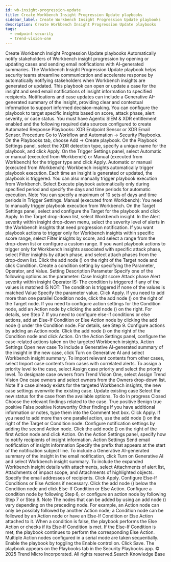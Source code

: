 ```yaml
---
id: wb-insight-progression-update
title: Create Workbench Insight Progression Update playbooks
sidebar_label: Create Workbench Insight Progression Update playbooks
description: Create Workbench Insight Progression Update playbooks
tags:
  - endpoint-security
  - trend-vision-one
---
```


 Create Workbench Insight Progression Update playbooks Automatically notify stakeholders of Workbench insight progression by opening or updating cases and sending email notifications with AI-generated summaries. The Workbench Insight Progression Update playbook helps security teams streamline communication and accelerate response by automatically notifying stakeholders when Workbench insights are generated or updated. This playbook can open or update a case for the insight and send email notifications of insight information to specified recipients. Notifications and case updates can include a Generative AI-generated summary of the insight, providing clear and contextual information to support informed decision-making. You can configure the playbook to target specific insights based on score, attack phase, alert severity, or case status. You must have Agentic SIEM & XDR entitlement enabled and the following required data sources configured to create Automated Response Playbooks: XDR Endpoint Sensor or XDR Email Sensor. Procedure Go to Workflow and Automation → Security Playbooks. On the Playbooks tab, choose Add → Create playbook. On the Playbook Settings panel, select the XDR detection type, specify a unique name for the playbook, and click Apply. On the Trigger Settings panel, select Automatic or manual (executed from Workbench) or Manual (executed from Workbench) for the trigger type and click Apply. Automatic or manual (executed from Workbench): Workbench insights automatically trigger playbook execution. Each time an insight is generated or updated, the playbook is triggered. You can also manually trigger playbook execution from Workbench. Select Execute playbook automatically only during specified period and specify the days and time periods for automatic execution. Note You can specify a maximum of 10 sets of days and time periods in Trigger Settings. Manual (executed from Workbench): You need to manually trigger playbook execution from Workbench. On the Target Settings panel, select and configure the Target for the playbook and click Apply. In the Target drop-down list, select Workbench insight. In the Alert severity within insight drop-down menu, select the severity level of alerts in the Workbench insights that need progression notification. If you want playbook actions to trigger only for Workbench insights within specific score range, select Filter insights by score, and select a range from the drop-down list or configure a custom range. If you want playbook actions to trigger only for Workbench insights associated with specific attack phase, select Filter insights by attach phase, and select attach phases from the drop-down list. Click the add node () on the right of the Target node and click Condition. Create a condition setting by specifying the Parameter, Operator, and Value. Setting Description Parameter Specify one of the following options as the parameter: Case Insight score Attack phase Alert severity within insight Operator IS: The condition is triggered if any of the values is matched IS NOT: The condition is triggered if none of the values is matched Value Specify the parameter value. Click Apply. If you need to add more than one parallel Condition node, click the add node () on the right of the Target node. If you need to configure action settings for the Condition node, add an Action node by clicking the add node () on the right. For details, see Step 7. If you need to configure else-if conditions or else actions, add an Else-If Condition or Else Action node by clicking the add node () under the Condition node. For details, see Step 9. Configure actions by adding an Action node. Click the add node () on the right of the Condition node and click Action. On the Action Settings panel, configure the case-related actions taken on the targeted Workbench insights. Action Settings Open new case To include a Generative AI-generated summary of the insight in the new case, click Turn on Generative AI and select Workbench insight summary. To import relevant contents from other cases, select Import case contents from cases with correlated alerts. To assign a priority level to the case, select Assign case priority and select the priority level. To designate case owners from Trend Vision One, select Assign Trend Vision One case owners and select owners from the Owners drop-down list. Note If a case already exists for the targeted Workbench insights, the new case settings overwrite the existing case. Update existing case Select the new status for the case from the available options. To do In progress Closed Choose the relevant findings related to the case. True positive Benign true positive False positive Noteworthy Other findings If you have additional information or notes, type them into the Comment text box. Click Apply. If you need to add more than one parallel action, use the add node () on the right of the Target or Condition node. Configure notification settings by adding the second Action node. Click the add node () on the right of the first Action node and click Action. On the Action Settings panel, specify how to notify recipients of insight information. Action Settings Send email notification of insight information Specify the prefix that appears at the start of the notification subject line. To include a Generative AI-generated summary of the insight in the email notification, click Turn on Generative AI and select Workbench insight summary. To include the expanded Workbench insight details with attachments, select Attachments of alert list, Attachments of impact scope, and Attachments of highlighted objects. Specify the email addresses of recipients. Click Apply. Configure Else-If Conditions or Else Actions if necessary. Click the add node () below the Condition node and click Else-If Condition or Else Action. Configure a condition node by following Step 6, or configure an action node by following Step 7 or Step 8. Note The nodes that can be added by using an add node () vary depending on the preceding node. For example, an Action node can only be possibly followed by another Action node; a Condition node can be followed by an Action node or have an Else-If Condition or Else Action attached to it. When a condition is false, the playbook performs the Else Action or checks if its Else-If Condition is met. If the Else-If Condition is met, the playbook continues to perform the corresponding Else Action. Multiple Action nodes configured in a serial mode are taken sequentially. Enable the playbook by toggling the Enable control on. Click Save. The playbook appears on the Playbooks tab in the Security Playbooks app. © 2025 Trend Micro Incorporated. All rights reserved.Search Knowledge Base
